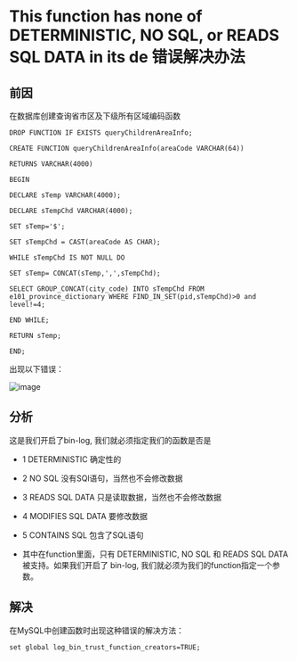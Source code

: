# This function has none of DETERMINISTIC, NO SQL, or READS SQL DATA in its de 错误解决办法

## 前因

在数据库创建查询省市区及下级所有区域编码函数

```
DROP FUNCTION IF EXISTS queryChildrenAreaInfo;

CREATE FUNCTION queryChildrenAreaInfo(areaCode VARCHAR(64))

RETURNS VARCHAR(4000)

BEGIN

DECLARE sTemp VARCHAR(4000);

DECLARE sTempChd VARCHAR(4000);

SET sTemp='$';

SET sTempChd = CAST(areaCode AS CHAR);

WHILE sTempChd IS NOT NULL DO

SET sTemp= CONCAT(sTemp,',',sTempChd);

SELECT GROUP_CONCAT(city_code) INTO sTempChd FROM e101_province_dictionary WHERE FIND_IN_SET(pid,sTempChd)>0 and level!=4;

END WHILE;

RETURN sTemp;

END;
```

出现以下错误：

![image](https://user-images.githubusercontent.com/64882640/160971989-f45ba665-2312-4d43-9390-3a1b09d6de72.png)

## 分析

这是我们开启了bin-log, 我们就必须指定我们的函数是否是
* 1 DETERMINISTIC 确定性的
* 2 NO SQL 没有SQl语句，当然也不会修改数据
* 3 READS SQL DATA 只是读取数据，当然也不会修改数据
* 4 MODIFIES SQL DATA 要修改数据
* 5 CONTAINS SQL 包含了SQL语句

* 其中在function里面，只有 DETERMINISTIC, NO SQL 和 READS SQL DATA 被支持。如果我们开启了 bin-log, 我们就必须为我们的function指定一个参数。

## 解决

在MySQL中创建函数时出现这种错误的解决方法：

```
set global log_bin_trust_function_creators=TRUE;
```
